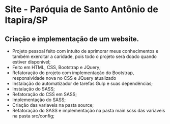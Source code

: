 # Site - Paróquia de Santo Antônio de Itapira/SP
## Criação e implementação de um website.
- Projeto pessoal feito com intuito de aprimorar meus conhecimentos e também exercitar a caridade, pois todo o projeto será doado quando estiver disponível;
- Feito em HTML, CSS, Bootstrap e JQuery;
- Refatoração do projeto com implementação do Bootstrap, responsividade nova no CSS e JQuery atualizado
- Instalação do automatizador de tarefas Gulp e suas dependências;
- Instalação do SASS;
- Refatoração do CSS em SASS;
- Implementação do SASS;
- Criação das variaveis na pasta source;
- Refatoração do SASS e implementação na pasta main.scss das variaveis na pasta src/config;
